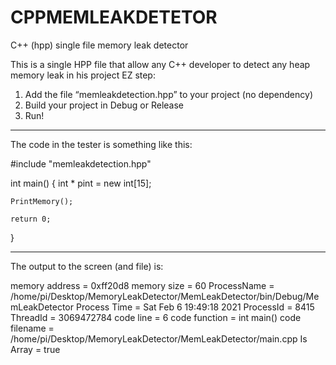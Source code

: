 # CPPMEMLEAKDETETOR
C++ (hpp) single file memory leak detector

This is a single HPP file that allow any C++ developer to detect any heap memory leak in his project EZ step:

1) Add the file “memleakdetection.hpp” to your project (no dependency)
2) Build your project in Debug or Release
3) Run!

----------------------------------------------------------------------------------------------------
The code in the tester is something like this:

#include "memleakdetection.hpp"

int main()
{
    int * pint = new int[15];

    PrintMemory();

    return 0;
}

----------------------------------------------------------------------------------------------------

The output to the screen (and file) is:

memory address = 0xff20d8
memory size = 60
ProcessName = /home/pi/Desktop/MemoryLeakDetector/MemLeakDetector/bin/Debug/MemLeakDetector
Process Time = Sat Feb  6 19:49:18 2021
ProcessId = 8415
ThreadId = 3069472784
code line = 6
code function = int main()
code filename = /home/pi/Desktop/MemoryLeakDetector/MemLeakDetector/main.cpp
Is Array = true
